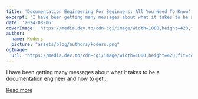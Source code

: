 ```yaml
---
title: 'Documentation Engineering For Beginners: All You Need To Know'
excerpt: 'I have been getting many messages about what it takes to be a documentation engineer and how to get...'
date: '2024-08-06'
coverImage: 'https://media.dev.to/cdn-cgi/image/width=1000,height=420,fit=cover,gravity=auto,format=auto/https%3A%2F%2Fdev-to-uploads.s3.amazonaws.com%2Fuploads%2Farticles%2F54ytj1o9vl5fkfs48d9r.png'
author:
  name: Koders
  picture: "assets/blog/authors/koders.png"
ogImage:
  url: 'https://media.dev.to/cdn-cgi/image/width=1000,height=420,fit=cover,gravity=auto,format=auto/https%3A%2F%2Fdev-to-uploads.s3.amazonaws.com%2Fuploads%2Farticles%2F54ytj1o9vl5fkfs48d9r.png'
---
```


I have been getting many messages about what it takes to be a documentation engineer and how to get...

[Read more](https://dev.to/dumebii/documentation-engineering-for-beginners-all-you-need-to-know-4die)
